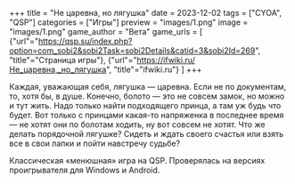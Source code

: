 +++
title = "Не царевна, но лягушка"
date = 2023-12-02
tags = ["CYOA", "QSP"]
categories = ["Игры"]
preview = "images/1.png"
image = "images/1.png"
game_author = "Вета"
game_urls = [
    {"url"="https://qsp.su/index.php?option=com_sobi2&sobi2Task=sobi2Details&catid=3&sobi2Id=269", "title"="Страница игры"},
    {"url"="https://ifwiki.ru/Не_царевна,_но_лягушка", "title"="ifwiki.ru"}
]
+++

Каждая, уважающая себя, лягушка — царевна. Если не по документам, то, хотя бы, в душе. Конечно, болото — это не совсем замок, но можно и тут жить. Надо только найти подходящего принца, а там уж будь что будет. Вот только с принцами какая-то напряженка в последнее время — не хотят они по болотам ходить, ну вот совсем не хотят. Что же делать порядочной лягушке? Сидеть и ждать своего счастья или взять все в свои лапки и пойти навстречу судьбе?

Классическая «менюшная» игра на QSP. Проверялась на версиях проигрывателя для Windows и Android.